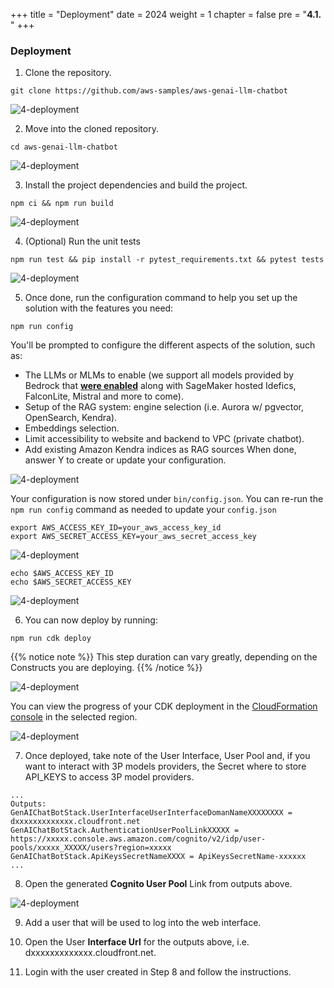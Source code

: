 +++
title = "Deployment"
date = 2024
weight = 1
chapter = false
pre = "<b>4.1. </b>"
+++ 
### Deployment

1. Clone the repository.

```
git clone https://github.com/aws-samples/aws-genai-llm-chatbot
```

![4-deployment](/Deploying-a-Multi-Model-and-Multi-RAG-Powered-Chatbot-Using-AWS-CDK-on-AWS/images/4-deploy/001-1-deployment.png?width=90pc)


2. Move into the cloned repository.

```
cd aws-genai-llm-chatbot
```

![4-deployment](/Deploying-a-Multi-Model-and-Multi-RAG-Powered-Chatbot-Using-AWS-CDK-on-AWS/images/4-deploy/002-1-deployment.png?width=90pc)

3. Install the project dependencies and build the project.

```
npm ci && npm run build
```

![4-deployment](/Deploying-a-Multi-Model-and-Multi-RAG-Powered-Chatbot-Using-AWS-CDK-on-AWS/images/4-deploy/003-1-deployment.png?width=90pc)

4. (Optional) Run the unit tests
```
npm run test && pip install -r pytest_requirements.txt && pytest tests
```

![4-deployment](/Deploying-a-Multi-Model-and-Multi-RAG-Powered-Chatbot-Using-AWS-CDK-on-AWS/images/4-deploy/004-1-deployment.png?width=90pc)


5. Once done, run the configuration command to help you set up the solution with the features you need:

```
npm run config
```

You'll be prompted to configure the different aspects of the solution, such as:

- The LLMs or MLMs to enable (we support all models provided by Bedrock that [**were enabled**](https://docs.aws.amazon.com/bedrock/latest/userguide/model-access.html) along with SageMaker hosted Idefics, FalconLite, Mistral and more to come).
- Setup of the RAG system: engine selection (i.e. Aurora w/ pgvector, OpenSearch, Kendra).
- Embeddings selection.
- Limit accessibility to website and backend to VPC (private chatbot).
- Add existing Amazon Kendra indices as RAG sources
When done, answer Y to create or update your configuration.

![4-deployment](/Deploying-a-Multi-Model-and-Multi-RAG-Powered-Chatbot-Using-AWS-CDK-on-AWS/images/4-deploy/005-1-deployment.png?width=90pc)

Your configuration is now stored under `bin/config.json`. You can re-run the `npm run config` command as needed to update your `config.json`

```
export AWS_ACCESS_KEY_ID=your_aws_access_key_id
export AWS_SECRET_ACCESS_KEY=your_aws_secret_access_key
```

![4-deployment](/Deploying-a-Multi-Model-and-Multi-RAG-Powered-Chatbot-Using-AWS-CDK-on-AWS/images/4-deploy/006-1-deployment.png?width=90pc)

```
echo $AWS_ACCESS_KEY_ID
echo $AWS_SECRET_ACCESS_KEY
```

![4-deployment](/Deploying-a-Multi-Model-and-Multi-RAG-Powered-Chatbot-Using-AWS-CDK-on-AWS/images/4-deploy/007-1-deployment.png?width=90pc)


6. You can now deploy by running:

```
npm run cdk deploy
```

{{% notice note %}}
This step duration can vary greatly, depending on the Constructs you are deploying.
{{% /notice %}}


![4-deployment](/Deploying-a-Multi-Model-and-Multi-RAG-Powered-Chatbot-Using-AWS-CDK-on-AWS/images/4-deploy/010-1-deployment.png?width=90pc)


You can view the progress of your CDK deployment in the [CloudFormation console](https://console.aws.amazon.com/cloudformation/home) in the selected region.


![4-deployment](/Deploying-a-Multi-Model-and-Multi-RAG-Powered-Chatbot-Using-AWS-CDK-on-AWS/images/4-deploy/008-1-deployment.png?width=90pc)


7. Once deployed, take note of the User Interface, User Pool and, if you want to interact with 3P models providers, the Secret where to store API_KEYS to access 3P model providers.

```
...
Outputs:
GenAIChatBotStack.UserInterfaceUserInterfaceDomanNameXXXXXXXX = dxxxxxxxxxxxxx.cloudfront.net
GenAIChatBotStack.AuthenticationUserPoolLinkXXXXX = https://xxxxx.console.aws.amazon.com/cognito/v2/idp/user-pools/xxxxx_XXXXX/users?region=xxxxx
GenAIChatBotStack.ApiKeysSecretNameXXXX = ApiKeysSecretName-xxxxxx
...
```

8. Open the generated **Cognito User Pool** Link from outputs above.


![4-deployment](/Deploying-a-Multi-Model-and-Multi-RAG-Powered-Chatbot-Using-AWS-CDK-on-AWS/images/4-deploy/009-1-deployment.png?width=90pc)

9. Add a user that will be used to log into the web interface.

10. Open the User **Interface Url** for the outputs above, i.e. dxxxxxxxxxxxxx.cloudfront.net.

11. Login with the user created in Step 8 and follow the instructions.
